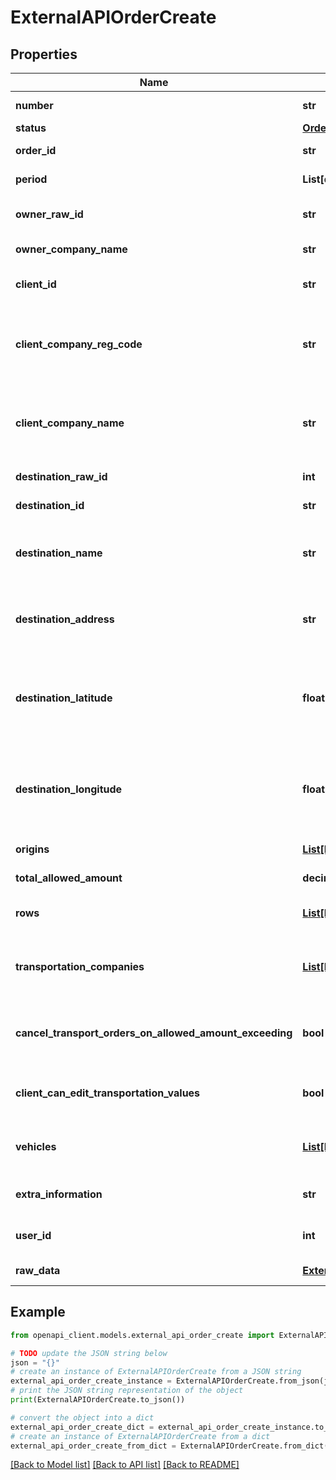 # ExternalAPIOrderCreate


## Properties

Name | Type | Description | Notes
------------ | ------------- | ------------- | -------------
**number** | **str** | Unique order reference number | [readonly] 
**status** | [**OrderStatusEnum**](OrderStatusEnum.md) | Current status of the order | [readonly] 
**order_id** | **str** | Unique identifier for this order in your system | [readonly] 
**period** | **List[date]** | The date range when the order is active | 
**owner_raw_id** | **str** | Unique identifier for the company that owns this order | [readonly] 
**owner_company_name** | **str** | Name of the company who owns the order | [readonly] 
**client_id** | **str** | Unique identifier for the client company of this order in your system | [readonly] 
**client_company_reg_code** | **str** | The company reg code for whom the order is created for. Used as raw id to match the company, if it exists. Required if the &#x60;client_id&#x60; is not provided | [optional] 
**client_company_name** | **str** | Name of the company for whom the order is created for. Only used if a company with the given &#x60;client_company_reg_code&#x60; does not exist | [optional] 
**destination_raw_id** | **int** | Unique identifier of the destination | [optional] 
**destination_id** | **str** | Unique identifier of the destination in your system | [readonly] 
**destination_name** | **str** | Name of the destination. Ignored if existing &#x60;destination_id&#x60; or &#x60;destination_raw_id&#x60; is provided | [optional] 
**destination_address** | **str** | Address of the destination. Ignored if existing &#x60;destination_id&#x60; or &#x60;destination_raw_id&#x60; is provided | [optional] 
**destination_latitude** | **float** | Geographic latitude coordinate of the destination (decimal degrees). Ignored if existing &#x60;destination_id&#x60; or &#x60;destination_raw_id&#x60; is provided | [optional] 
**destination_longitude** | **float** | Geographic longitude coordinate of the destination (decimal degrees). Ignored if existing &#x60;destination_id&#x60; or &#x60;destination_raw_id&#x60; is provided | [optional] 
**origins** | [**List[ExternalAPIOrderOrigin]**](ExternalAPIOrderOrigin.md) | The origins for which the order is created | [optional] 
**total_allowed_amount** | **decimal.Decimal** | Maximum total quantity allowed for this order | [optional] 
**rows** | [**List[ExternalAPIOrderOriginsAssortments]**](ExternalAPIOrderOriginsAssortments.md) | Assortments associated with the origins of this order | [optional] 
**transportation_companies** | [**List[ExternalAPIOrderTransportCompanies]**](ExternalAPIOrderTransportCompanies.md) | The transportation companies the client is using for transporting assortments from origins to destination | [optional] 
**cancel_transport_orders_on_allowed_amount_exceeding** | **bool** | Cancel transport orders and do not allow to create new transport orders if the order amount has been exceeded. | [optional] 
**client_can_edit_transportation_values** | **bool** | Boolean flag indicating whether the client has permission to modify transportation details | [optional] [default to False]
**vehicles** | [**List[ExternalAPIOrderVehicles]**](ExternalAPIOrderVehicles.md) | The vehicles that the transportation companies are allowed to use for this order | [optional] 
**extra_information** | **str** | Additional notes, special instructions, or requirements for this order | [optional] 
**user_id** | **int** | Unique identifier of the user who created this order | 
**raw_data** | [**ExternalAPIOrderRawData**](ExternalAPIOrderRawData.md) | The IDs of the Waybiller internal objects | [readonly] 

## Example

```python
from openapi_client.models.external_api_order_create import ExternalAPIOrderCreate

# TODO update the JSON string below
json = "{}"
# create an instance of ExternalAPIOrderCreate from a JSON string
external_api_order_create_instance = ExternalAPIOrderCreate.from_json(json)
# print the JSON string representation of the object
print(ExternalAPIOrderCreate.to_json())

# convert the object into a dict
external_api_order_create_dict = external_api_order_create_instance.to_dict()
# create an instance of ExternalAPIOrderCreate from a dict
external_api_order_create_from_dict = ExternalAPIOrderCreate.from_dict(external_api_order_create_dict)
```
[[Back to Model list]](../README.md#documentation-for-models) [[Back to API list]](../README.md#documentation-for-api-endpoints) [[Back to README]](../README.md)


